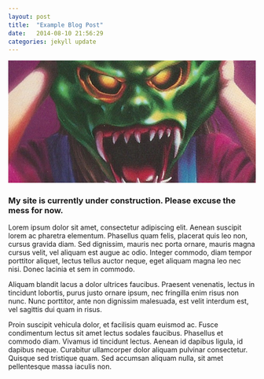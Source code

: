 ```yaml
---
layout: post
title:  "Example Blog Post"
date:   2014-08-10 21:56:29
categories: jekyll update
---
```


<div class="article-img"><img class="img-responsive" src="img/haunted-mask.jpg"></div>

### My site is currently under construction. Please excuse the mess for now. 

Lorem ipsum dolor sit amet, consectetur adipiscing elit. Aenean suscipit lorem ac pharetra elementum. Phasellus quam felis, placerat quis leo non, cursus gravida diam. Sed dignissim, mauris nec porta ornare, mauris magna cursus velit, vel aliquam est augue ac odio. Integer commodo, diam tempor porttitor aliquet, lectus tellus auctor neque, eget aliquam magna leo nec nisi. Donec lacinia et sem in commodo.

Aliquam blandit lacus a dolor ultrices faucibus. Praesent venenatis, lectus in tincidunt lobortis, purus justo ornare ipsum, nec fringilla enim risus non nunc. Nunc porttitor, ante non dignissim malesuada, est velit interdum est, vel sagittis dui quam in risus.

Proin suscipit vehicula dolor, et facilisis quam euismod ac. Fusce condimentum lectus sit amet lectus sodales faucibus. Phasellus et commodo diam. Vivamus id tincidunt lectus. Aenean id dapibus ligula, id dapibus neque. Curabitur ullamcorper dolor aliquam pulvinar consectetur. Quisque sed tristique quam. Sed accumsan aliquam nulla, sit amet pellentesque massa iaculis non.